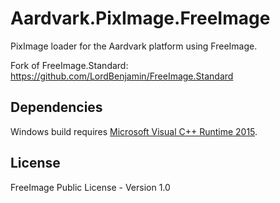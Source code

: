 # Aardvark.PixImage.FreeImage

PixImage loader for the Aardvark platform using FreeImage.

Fork of FreeImage.Standard: https://github.com/LordBenjamin/FreeImage.Standard

## Dependencies

Windows build requires [Microsoft Visual C++ Runtime 2015](https://www.microsoft.com/en-gb/download/details.aspx?id=48145).

## License

FreeImage Public License - Version 1.0
